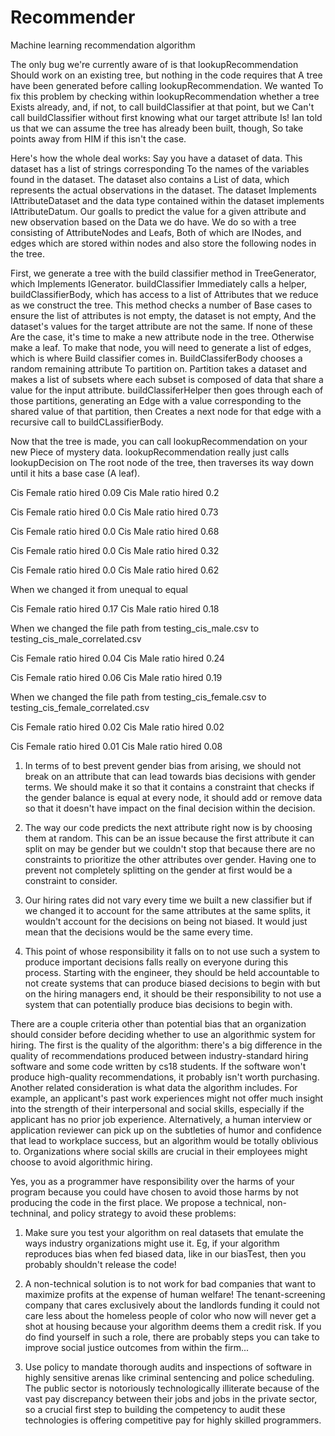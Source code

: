 # Recommender
Machine learning recommendation algorithm

The only bug we're currently aware of is that lookupRecommendation
Should work on an existing tree, but nothing in the code requires that
A tree have been generated before calling lookupRecommendation. We wanted
To fix this problem by checking within lookupRecommendation whether a tree
Exists already, and, if not, to call buildClassifier at that point, but we
Can't call buildClassifier without first knowing what our target attribute
Is! Ian told us that we can assume the tree has already been built, though,
So take points away from HIM if this isn't the case.



Here's how the whole deal works:
Say you have a dataset of data. This dataset has a list of strings corresponding
To the names of the variables found in the dataset. The dataset also contains a 
List of data, which represents the actual observations in the dataset. The dataset
Implements IAttributeDataset and the data type contained within the dataset implements
IAttributeDatum. Our goalIs to predict the value for a given attribute and 
new observation based on the Data we do have. We do so with a tree consisting 
of AttributeNodes and Leafs, Both of which are INodes, and edges which are 
stored within nodes and also store the following nodes in the tree. 

First, we generate a tree with the build classifier method in TreeGenerator, which
Implements IGenerator. buildClassifier
Immediately calls a helper, buildClassifierBody, which has access to a list of
Attributes that we reduce as we construct the tree. This method checks a number of
Base cases to ensure the list of attributes is not empty, the dataset is not empty,
And the dataset's values for the target attribute are not the same. If none of these
Are the case, it's time to make a new attribute node in the tree. Otherwise make a leaf.
To make that node, you will need to generate a list of edges, which is where 
Build classifier comes in. BuildClassiferBody chooses a random remaining attribute
To partition on. Partition takes a dataset and makes a list of subsets where each 
subset is composed of data that share a value for the input attribute. 
buildClassiferHelper then goes through each of those partitions, generating an
Edge with a value corresponding to the shared value of that partition, then
Creates a next node for that edge with a recursive call to buildCLassifierBody.

Now that the tree is made, you can call lookupRecommendation on your new
Piece of mystery data. lookupRecommendation really just calls lookupDecision on
The root node of the tree, then traverses its way down until it hits a base case
(A leaf). 



Cis Female ratio hired 0.09
Cis Male ratio hired 0.2

Cis Female ratio hired 0.0
Cis Male ratio hired 0.73

Cis Female ratio hired 0.0
Cis Male ratio hired 0.68

Cis Female ratio hired 0.0
Cis Male ratio hired 0.32

Cis Female ratio hired 0.0
Cis Male ratio hired 0.62

When we changed it from unequal to equal

Cis Female ratio hired 0.17
Cis Male ratio hired 0.18

When we changed the file path from testing_cis_male.csv to 
testing_cis_male_correlated.csv

Cis Female ratio hired 0.04
Cis Male ratio hired 0.24

Cis Female ratio hired 0.06
Cis Male ratio hired 0.19

When we changed the file path from testing_cis_female.csv to 
testing_cis_female_correlated.csv

Cis Female ratio hired 0.02
Cis Male ratio hired 0.02

Cis Female ratio hired 0.01
Cis Male ratio hired 0.08

1. In terms of to best prevent gender bias from arising, we 
should not break on an attribute that can lead towards bias 
decisions with gender terms. We should make it so that it 
contains a constraint that checks if the gender balance is 
equal at every node, it should add or remove data so that 
it doesn't have impact on the final decision within the decision.

2. The way our code predicts the next attribute right now is 
by choosing them at random. This can be an issue because the 
first attribute it can split on may be gender but we couldn't
stop that because there are no constraints to prioritize the
other attributes over gender. Having one to prevent not 
completely splitting on the gender at first would be a constraint
to consider.

3. Our hiring rates did not vary every time we built a new
classifier but if we changed it to account for the same attributes 
at the same splits, it wouldn't account for the decisions on being 
not biased. It would just mean that the decisions would be the 
same every time.

4. This point of whose responsibility it falls on to not use such 
a system to produce important decisions falls really on everyone 
during this process. Starting with the engineer, they should be 
held accountable to not create systems that can produce biased 
decisions to begin with but on the hiring managers end, it should 
be their responsibility to not use a system that can potentially 
produce bias decisions to begin with.

There are a couple criteria other than potential bias that an 
organization should consider before deciding whether to use an 
algorithmic system for hiring. The first is the quality of the 
algorithm: there's a big difference in the quality of 
recommendations produced between industry-standard hiring software 
and some code written by cs18 students. If the software won't 
produce high-quality recommendations, it probably isn't worth 
purchasing. Another related consideration is what data the algorithm 
includes. For example, an applicant's past work experiences might 
not offer much insight into the strength of their interpersonal and 
social skills, especially if the applicant has no prior job 
experience. Alternatively, a human interview or application reviewer
 can pick up on the subtleties of humor and confidence that lead to
 workplace success, but an algorithm would be totally oblivious to.
 Organizations where social skills are crucial in their employees 
might choose to avoid algorithmic hiring.




Yes, you as a programmer have responsibility over the harms of your 
program because you could have chosen to avoid those harms by not 
producing the code in the first place. We propose a technical, non-
techninal, and policy strategy to avoid these problems:

1. Make sure you test your algorithm on real datasets that emulate
 the ways industry organizations might use it. Eg, if your algorithm
 reproduces bias when fed biased data, like in our biasTest, then 
you probably shouldn't release the code!

2. A non-technical solution is to not work for bad companies that 
want to maximize profits at the expense of human welfare! The 
tenant-screening company that cares exclusively about the landlords
 funding it could not care less about the homeless people of color 
who now will never get a shot at housing because your algorithm 
deems them a credit risk. If you do find yourself in such a role, 
there are probably steps you can take to improve social justice 
outcomes from within the firm...

3. Use policy to mandate thorough audits and inspections of software
 in highly sensitive arenas like criminal sentencing and police 
scheduling. The public sector is notoriously technologically 
illiterate because of the vast pay discrepancy between their jobs 
and jobs in the private sector, so a crucial first step to building
 the competency to audit these technologies is offering competitive
 pay for highly skilled programmers.
